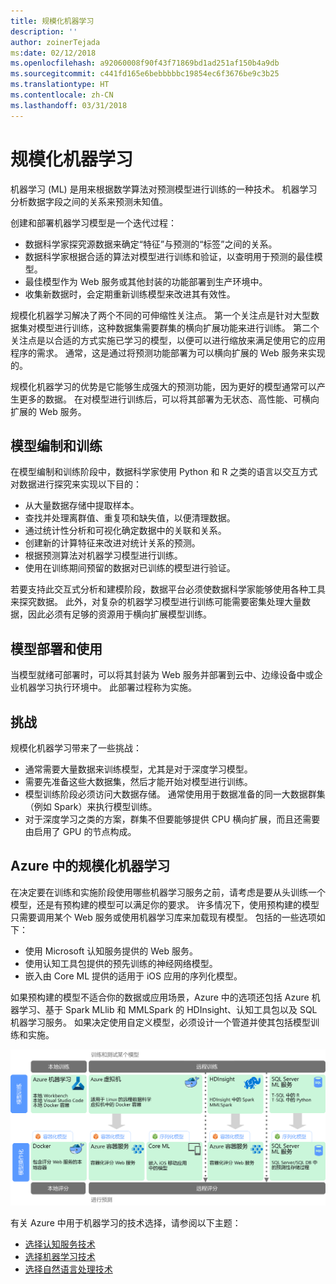 ```yaml
---
title: 规模化机器学习
description: ''
author: zoinerTejada
ms:date: 02/12/2018
ms.openlocfilehash: a92060008f90f43f71869bd1ad251af150b4a9db
ms.sourcegitcommit: c441fd165e6bebbbbbc19854ec6f3676be9c3b25
ms.translationtype: HT
ms.contentlocale: zh-CN
ms.lasthandoff: 03/31/2018
---
```

# <a name="machine-learning-at-scale"></a>规模化机器学习

机器学习 (ML) 是用来根据数学算法对预测模型进行训练的一种技术。 机器学习分析数据字段之间的关系来预测未知值。

创建和部署机器学习模型是一个迭代过程：

* 数据科学家探究源数据来确定“特征”与预测的“标签”之间的关系。
* 数据科学家根据合适的算法对模型进行训练和验证，以查明用于预测的最佳模型。
* 最佳模型作为 Web 服务或其他封装的功能部署到生产环境中。
* 收集新数据时，会定期重新训练模型来改进其有效性。

规模化机器学习解决了两个不同的可伸缩性关注点。 第一个关注点是针对大型数据集对模型进行训练，这种数据集需要群集的横向扩展功能来进行训练。 第二个关注点是以合适的方式实施已学习的模型，以便可以进行缩放来满足使用它的应用程序的需求。 通常，这是通过将预测功能部署为可以横向扩展的 Web 服务来实现的。

规模化机器学习的优势是它能够生成强大的预测功能，因为更好的模型通常可以产生更多的数据。 在对模型进行训练后，可以将其部署为无状态、高性能、可横向扩展的 Web 服务。 

## <a name="model-preparation-and-training"></a>模型编制和训练

在模型编制和训练阶段中，数据科学家使用 Python 和 R 之类的语言以交互方式对数据进行探究来实现以下目的：

* 从大量数据存储中提取样本。
* 查找并处理离群值、重复项和缺失值，以便清理数据。
* 通过统计性分析和可视化确定数据中的关联和关系。
* 创建新的计算特征来改进对统计关系的预测。
* 根据预测算法对机器学习模型进行训练。
* 使用在训练期间预留的数据对已训练的模型进行验证。

若要支持此交互式分析和建模阶段，数据平台必须使数据科学家能够使用各种工具来探究数据。 此外，对复杂的机器学习模型进行训练可能需要密集处理大量数据，因此必须有足够的资源用于横向扩展模型训练。

## <a name="model-deployment-and-consumption"></a>模型部署和使用

当模型就绪可部署时，可以将其封装为 Web 服务并部署到云中、边缘设备中或企业机器学习执行环境中。 此部署过程称为实施。

## <a name="challenges"></a>挑战

规模化机器学习带来了一些挑战：

- 通常需要大量数据来训练模型，尤其是对于深度学习模型。
- 需要先准备这些大数据集，然后才能开始对模型进行训练。
- 模型训练阶段必须访问大数据存储。 通常使用用于数据准备的同一大数据群集（例如 Spark）来执行模型训练。 
- 对于深度学习之类的方案，群集不但要能够提供 CPU 横向扩展，而且还需要由启用了 GPU 的节点构成。

## <a name="machine-learning-at-scale-in-azure"></a>Azure 中的规模化机器学习

在决定要在训练和实施阶段使用哪些机器学习服务之前，请考虑是要从头训练一个模型，还是有预构建的模型可以满足你的要求。 许多情况下，使用预构建的模型只需要调用某个 Web 服务或使用机器学习库来加载现有模型。 包括的一些选项如下： 

- 使用 Microsoft 认知服务提供的 Web 服务。
- 使用认知工具包提供的预先训练的神经网络模型。
- 嵌入由 Core ML 提供的适用于 iOS 应用的序列化模型。 

如果预构建的模型不适合你的数据或应用场景，Azure 中的选项还包括 Azure 机器学习、基于 Spark MLlib 和 MMLSpark 的 HDInsight、认知工具包以及 SQL 机器学习服务。 如果决定使用自定义模型，必须设计一个管道并使其包括模型训练和实施。 

![Azure 中的模型选项](./images/machine-learning-model-training-and-deployment.png)

有关 Azure 中用于机器学习的技术选择，请参阅以下主题：

- [选择认知服务技术](../technology-choices/cognitive-services.md)
- [选择机器学习技术](../technology-choices/data-science-and-machine-learning.md)
- [选择自然语言处理技术](../technology-choices/natural-language-processing.md)
